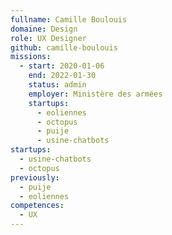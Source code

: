 ```yaml
---
fullname: Camille Boulouis
domaine: Design
role: UX Designer
github: camille-boulouis
missions:
  - start: 2020-01-06
    end: 2022-01-30
    status: admin
    employer: Ministère des armées
    startups:
      - eoliennes
      - octopus
      - puije
      - usine-chatbots
startups:
  - usine-chatbots
  - octopus
previously:
  - puije
  - eoliennes
competences:
  - UX
---
```

